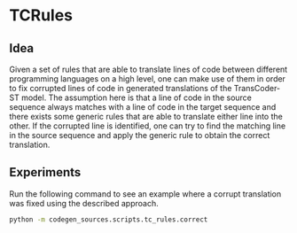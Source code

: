 # TCRules

## Idea
Given a set of rules that are able to translate lines of code between different programming languages on a high level, one can make use of them in order to fix corrupted lines of code in generated translations of the TransCoder-ST model. The assumption here is that a line of code in the source sequence always matches with a line of code in the target sequence and there exists some generic rules that are able to translate either line into the other. If the corrupted line is identified, one can try to find the matching line in the source sequence and apply the generic rule to obtain the correct translation.

## Experiments
Run the following command to see an example where a corrupt translation was fixed using the described approach.

```sh
python -m codegen_sources.scripts.tc_rules.correct
```